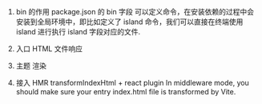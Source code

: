 1. bin 的作用
   package.json 的 bin 字段 可以定义命令，在安装依赖的过程中会安装到全局环境中，即比如定义了 island 命令，我们可以直接在终端使用 island 进行执行 island 字段对应的文件.
2. 入口 HTML 文件响应

3. 主题 渲染

4. 接入 HMR
   transformIndexHtml + react plugin
   In middleware mode, you should make sure your entry index.html file is transformed by Vite.
